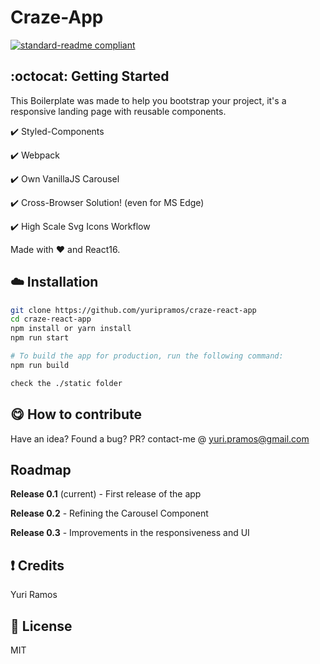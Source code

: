 # Craze-App

[![standard-readme compliant](https://img.shields.io/badge/readme%20style-standard-brightgreen.svg?style=flat-square)](https://github.com/RichardLitt/standard-readme)

## :octocat: Getting Started

This Boilerplate was made to help you bootstrap your project, it's a responsive landing page with reusable components.

:heavy_check_mark: Styled-Components

:heavy_check_mark: Webpack

:heavy_check_mark: Own VanillaJS Carousel

:heavy_check_mark: Cross-Browser Solution! (even for MS Edge)

:heavy_check_mark: High Scale Svg Icons Workflow

Made with :heart: and React16.

## :cloud: Installation

```sh
git clone https://github.com/yuripramos/craze-react-app
cd craze-react-app
npm install or yarn install
npm run start

# To build the app for production, run the following command:
npm run build

check the ./static folder
```

## :yum: How to contribute

Have an idea? Found a bug? PR? contact-me @ yuri.pramos@gmail.com

## Roadmap

**Release 0.1** (current) - First release of the app

**Release 0.2** - Refining the Carousel Component

**Release 0.3** - Improvements in the responsiveness and UI

## :exclamation: Credits

Yuri Ramos

## :scroll: License

MIT
